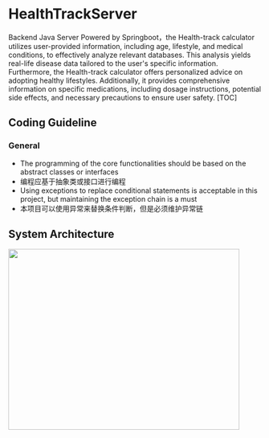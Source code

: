 # HealthTrackServer
Backend Java Server Powered by Springboot，the Health-track calculator utilizes user-provided information, including age, lifestyle, and medical conditions, to effectively analyze relevant databases. This analysis yields real-life disease data tailored to the user's specific information. Furthermore, the Health-track calculator offers personalized advice on adopting healthy lifestyles. Additionally, it provides comprehensive information on specific medications, including dosage instructions, potential side effects, and necessary precautions to ensure user safety.
[TOC]
## Coding Guideline
### General
- The programming of the core functionalities should be based on the abstract classes or interfaces
- 编程应基于抽象类或接口进行编程
- Using exceptions to replace conditional statements is acceptable in this project, but maintaining the exception chain is a must
- 本项目可以使用异常来替换条件判断，但是必须维护异常链

## System Architecture
<img src="https://github.com/James777G/HealthTrackServer/assets/110001509/962130ea-ca0a-4c0a-baac-6bba08556fa9" width="460" height="360">
